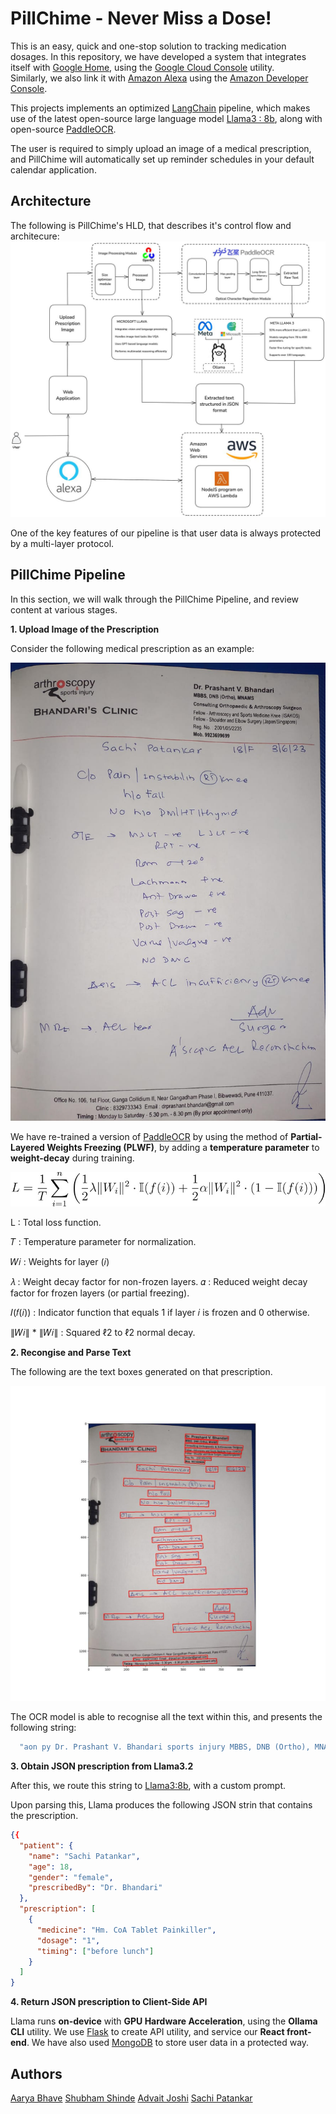 
# PillChime - Never Miss a Dose!

This is an easy, quick and one-stop solution to tracking medication dosages. In this repository, we have developed a system that integrates itself with [Google Home](https://home.google.com/welcome/), using the [Google Cloud Console](https://console.cloud.google.com/welcome/new?pli=1) utility.  
Similarly, we also link it with [Amazon Alexa](https://alexa.amazon.com/) using the [Amazon Developer Console](https://developer.amazon.com/).

This projects implements an optimized [LangChain](https://www.langchain.com/) pipeline, which makes use of the latest open-source large language model [Llama3 : 8b](https://ai.meta.com/blog/llama-3-2-connect-2024-vision-edge-mobile-devices/), along with open-source [PaddleOCR](https://github.com/PaddlePaddle/PaddleOCR). 

The user is required to simply upload an image of a medical prescription, and PillChime will automatically set up reminder schedules in your default calendar application.

## Architecture

The following is PillChime's HLD, that describes it's control flow and architecure:
![Alt text](readme_dependencies/arch.jpeg)


One of the key features of our pipeline is that user data is always protected by a multi-layer protocol.
## PillChime Pipeline

In this section, we will walk through the PillChime Pipeline, and review content at various stages.

**1. Upload Image of the Prescription**

Consider the following medical prescription as an example:

![Alt text](readme_dependencies/presc.jpeg)

We have re-trained a version of [PaddleOCR](https://github.com/PaddlePaddle/PaddleOCR) by using the method of **Partial-Layered Weights Freezing (PLWF)**, by adding a **temperature parameter** to **weight-decay** during training.

![Alt text](readme_dependencies/wt_decay.jpg)

L : Total loss function.

𝑇 : Temperature parameter for normalization.

𝑊𝑖 : Weights for layer (𝑖)

𝜆 : Weight decay factor for non-frozen layers.
𝛼 : Reduced weight decay factor for frozen layers (or partial freezing).

𝐼(𝑓(𝑖)) : Indicator function that equals 1 if layer 𝑖 is frozen and 0 otherwise.

∥𝑊𝑖∥ * ∥𝑊𝑖∥ : Squared ℓ2 to ℓ2 normal decay.




**2. Recongise and Parse Text**

The following are the text boxes generated on that prescription.

![Alt text](readme_dependencies/boxed_presc.jpeg)

The OCR model is able to recognise all the text within this, and presents the following string:

```bash
  "aon py Dr. Prashant V. Bhandari sports injury MBBS, DNB (Ortho), MNAMS Consulting Orthopaedic & Arthroscopy Surgeon Y Fellow - Arthroscopy and Sports Medicine Knee (ISAKOS) BHANDART'S CLINIC Fellow -Shouder and Elbow Surgery (apanSingaore) Reg, No. 20010572235 Mob. 9923699699 Sachs Patan\ar iZl— Sica Clo Rain | incrablin Qyn ce Ilo Fa\l No Kye PwlRT hyn Cle, 5 Www ace 1S Wey ao Rey =e Quen gt 20° WAC nan eae gv Ao> Dawe & Yous sag = Pot Deu - Van \Vadsur - ve NO DWE ER 25) en ee re ACL IWNcuFR CI eNyY YY ie AaAv Cusge ee Aer Recum schon WM 3. KO heer i iail.com Clinic : 8329733343 Email: drprashant bhandari@gm: ¢ No. 106, 1st FI PI Bibwewadi, Pune 411037. it i, a 406, 1st Floor, Ganga Collidium II, Near Gangadham Phase 1, Bi Office No. 106, i imins i tment only) 19 : Monday to Saturday - 5.30 pm. - 8.30 pm (By prior appoint"
```

**3. Obtain JSON prescription from Llama3.2**
 
After this, we route this string to [Llama3:8b](https://ai.meta.com/blog/), with a custom prompt.

Upon parsing this, Llama produces the following JSON strin that contains the prescription.

```json
{{
  "patient": {
    "name": "Sachi Patankar",
    "age": 18,
    "gender": "female",
    "prescribedBy": "Dr. Bhandari"
  },
  "prescription": [
    {
      "medicine": "Hm. CoA Tablet Painkiller",
      "dosage": "1",
      "timing": ["before lunch"]
    }
  ]
}
```

**4. Return JSON prescription to Client-Side API**

Llama runs **on-device** with **GPU Hardware Acceleration**, using the **Ollama CLI** utility. We use [Flask](https://flask.palletsprojects.com/en/2.0.x/deploying/) to create API utility, and service our **React front-end**. We have also used [MongoDB](https://www.mongodb.com/) to store user data in a protected way.

## Authors

[Aarya Bhave](https://www.linkedin.com/in/aarya-bhave-aa4a13256/?originalSubdomain=in)
[Shubham Shinde](https://www.linkedin.com/in/shubhamshinde6762/)
[Advait Joshi](https://www.linkedin.com/in/joshiadvait/)
[Sachi Patankar](https://www.linkedin.com/in/sachi-patankar-33549b245/)
